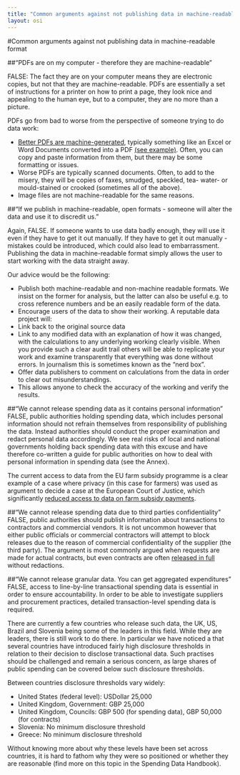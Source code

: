 ```yaml
---
title: "Common arguments against not publishing data in machine-readable format"
layout: osi
---
```


#Common arguments against not publishing data in machine-readable format

##“PDFs are on my computer - therefore they are machine-readable” 

FALSE: The fact they are on your computer means they are electronic copies, but not that they are machine-readable. PDFs are essentially a set of instructions for a printer on how to print a page, they look nice and appealing to the human eye, but to a computer, they are no more than a picture. 

PDFs go from bad to worse from the perspective of someone trying to do data work: 
- [Better PDFs are machine-generated](https://www.gov.uk/service-manual/design-and-content/resources/creating-accessible-PDFs.html), typically something like an Excel or Word Documents converted into a PDF [(see example)](https://docs.google.com/a/okfn.org/file/d/1En9UbXiVwinRiMPf6gwL7LY-1rClPdEoM_aj75FWNgm5qLbIa42fg6y81YFv/edit). Often, you can copy and paste information from them, but there may be some formatting or issues. 
- Worse PDFs are typically scanned documents. Often, to add to the misery, they will be copies of faxes, smudged, speckled, tea- water- or mould-stained or crooked (sometimes all of the above). 
- Image files are not machine-readable for the same reasons. 

##“If we publish in machine-readable, open formats - someone will alter the data and use it to discredit us.” 

Again, FALSE. If someone wants to use data badly enough, they will use it even if they have to get it out manually. If they have to get it out manually - mistakes could be introduced, which could also lead to embarrassment. Publishing the data in machine-readable format simply allows the user to start working with the data straight away. 

Our advice would be the following: 
- Publish both machine-readable and non-machine readable formats. We insist on the former for analysis, but the latter can also be useful e.g. to cross reference numbers and be an easily readable form of the data. 
- Encourage users of the data to show their working. A reputable data project will: 
- Link back to the original source data 
- Link to any modified data with an explanation of how it was changed, with the calculations to any underlying working clearly visible. When you provide such a clear audit trail others will be able to replicate your work and examine transparently that everything was done without errors. In journalism this is sometimes known as the “nerd box”.   
- Offer data publishers to comment on calculations from the data in order to clear out misunderstandings. 
- This allows anyone to check the accuracy of the working and verify the results.  

##“We cannot release spending data as it contains personal information”
FALSE, public authorities holding spending data, which includes personal information should not refrain themselves from responsibility of publishing the data. Instead authorities should conduct the proper examination and redact personal data accordingly. We see real risks of local and national governments holding back spending data with this excuse and have therefore co-written a guide for public authorities on how to deal with personal information in spending data (see the Annex).

The current access to data from the EU farm subsidy programme is a clear example of a case where privacy (in this case for farmers) was used as argument to decide a case at the European Court of Justice, which significantly [reduced access to data on farm subsidy payments](http://farmsubsidy.org/news/features/2012-data-harvest/). 

##“We cannot release spending data due to third parties confidentiality” 
FALSE, public authorities should publish information about transactions to contractors and commercial vendors. It is not uncommon however that either public officials or commercial contractors will attempt to block releases due to the reason of commercial confidentiality of the supplier (the third party). The argument is most commonly argued when requests are made for actual contracts, but even contracts are often [released in full](http://www.asktheeu.org/en/request/292/response/805/attach/2/Signed%20Framework%20Agreement%20with%20Eurocontrol.PDF.pdf) without redactions. 

##“We cannot release granular data. You can get aggregated expenditures”
FALSE, access to line-by-line transactional spending data is essential in order to ensure accountability. In order to be able to investigate suppliers and procurement practices, detailed transaction-level spending data is required. 

There are currently a few countries who release such data, the UK, US, Brazil and Slovenia being some of the leaders in this field. While they are leaders, there is still work to do there. In particular we have noticed a that several countries have introduced fairly high disclosure thresholds in relation to their decision to disclose transactional data. Such practises should be challenged and remain a serious concern, as large shares of public spending can be covered below such disclosure thresholds.

Between countries disclosure thresholds vary widely:
- United States (federal level): USDollar 25,000
- United Kingdom, Government: GBP 25,000
- United Kingdom, Councils: GBP 500 (for spending data), GBP 50,000 (for contracts)
- Slovenia: No minimum disclosure threshold
- Greece: No minimum disclosure threshold

Without knowing more about why these levels have been set across countries, it is hard to fathom why they were so positioned or whether they are reasonable (find more on this topic in the Spending Data Handbook). 
